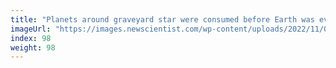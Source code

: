 ```yaml
---
title: "Planets around graveyard star were consumed before Earth was even born"
imageUrl: "https://images.newscientist.com/wp-content/uploads/2022/11/04163523/SEI_132213866.jpg?width=600"
index: 98
weight: 98
---
```

